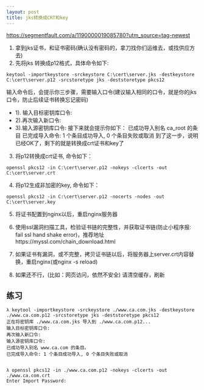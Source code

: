 ```yaml
---
layout: post
title: jks转换成CRT和key
---
```


https://segmentfault.com/a/1190000019085780?utm_source=tag-newest



1. 拿到jks证书，和证书密码(确认没有密码的，拿刀找你们运维去，或找供应方去)
2. 先将jks 转换成p12格式，具体命令如下:
```
keytool -importkeystore -srckeystore C:\cert\server.jks -destkeystore C:\cert\server.p12 -srcstoretype jks -deststoretype pkcs12
```

输入命令后，会提示你三步骤，需要输入口令(建议输入相同的口令，就是你的jks口令，防止后续证书转换忘记密码)
- 1). 输入目标密钥库口令:
- 2).再次输入新口令:
- 3).输入源密钥库口令:
接下来就会提示你如下：
已成功导入别名 ca_root 的条目
已完成导入命令: 1 个条目成功导入, 0 个条目失败或取消
到了这一步，说明已经OK了，剩下的就是转换成crt证书和key了

3. 将p12转换成crt证书, 命令如下：
```
openssl pkcs12 -in C:\cert\server.p12 -nokeys -clcerts -out C:\cert\server.crt
```

4. 将p12生成非加密的key, 命令如下：
```
openssl pkcs12 -in C:\cert\server.p12 -nocerts -nodes -out C:\cert\server.key
```

5. 将证书配置到nginx以后，重启nginx服务器
6. 使用ssl漏洞扫描工具，检验证书链的完整性，并获取证书链(防止小程序报: fail ssl hand shake error)，推荐地址https://myssl.com/chain_download.html

7. 如果证书有漏洞，或不完整，拷贝证书链以后，将服务器上server.crt内容替换，重启nginx(或nginx -s reload)
8. 如果还不行，(比如：网页访问，依然不安全) 请清空缓存，刷新


## 练习

```
λ keytool -importkeystore -srckeystore ./www.ca.com.jks -destkeystore ./www.ca.com.p12 -srcstoretype jks -deststoretype pkcs12
正在将密钥库 ./www.ca.com.jks 导入到 ./www.ca.com.p12...
输入目标密钥库口令:
再次输入新口令:
输入源密钥库口令:
已成功导入别名 www.ca.com 的条目。
已完成导入命令: 1 个条目成功导入, 0 个条目失败或取消


λ openssl pkcs12 -in ./www.ca.com.p12 -nokeys -clcerts -out ./www.ca.com.crt
Enter Import Password:
```